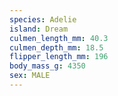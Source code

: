 ```yaml
---
species: Adelie
island: Dream
culmen_length_mm: 40.3
culmen_depth_mm: 18.5
flipper_length_mm: 196
body_mass_g: 4350
sex: MALE
---
```

